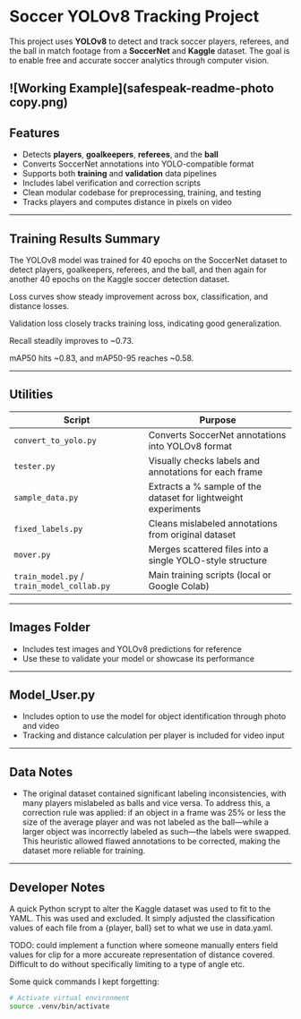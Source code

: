 # Soccer YOLOv8 Tracking Project

This project uses **YOLOv8** to detect and track soccer players, referees, and the ball in match footage from a **SoccerNet** and **Kaggle** dataset. The goal is to enable free and accurate soccer analytics through computer vision.

![Working Example](safespeak-readme-photo copy.png)
---

## Features

- Detects **players**, **goalkeepers**, **referees**, and the **ball**
- Converts SoccerNet annotations into YOLO-compatible format
- Supports both **training** and **validation** data pipelines
- Includes label verification and correction scripts
- Clean modular codebase for preprocessing, training, and testing
- Tracks players and computes distance in pixels on video 

---

## Training Results Summary

The YOLOv8 model was trained for 40 epochs on the SoccerNet dataset to detect players, goalkeepers, referees, and the ball, and then again for another 40 epochs on the Kaggle soccer detection dataset. 

Loss curves show steady improvement across box, classification, and distance losses.

Validation loss closely tracks training loss, indicating good generalization.

Recall steadily improves to ~0.73.

mAP50 hits ~0.83, and mAP50-95 reaches ~0.58.

---

## Utilities

| Script | Purpose |
|--------|---------|
| `convert_to_yolo.py` | Converts SoccerNet annotations into YOLOv8 format |
| `tester.py` | Visually checks labels and annotations for each frame |
| `sample_data.py` | Extracts a % sample of the dataset for lightweight experiments |
| `fixed_labels.py` | Cleans mislabeled annotations from original dataset |
| `mover.py` | Merges scattered files into a single YOLO-style structure |
| `train_model.py` / `train_model_collab.py` | Main training scripts (local or Google Colab) |

---

## Images Folder

- Includes test images and YOLOv8 predictions for reference  
- Use these to validate your model or showcase its performance

---

## Model_User.py

- Includes option to use the model for object identification through photo and video
- Tracking and distance calculation per player is included for video input

---

## Data Notes

- The original dataset contained significant labeling inconsistencies, with many players mislabeled as balls and vice versa. To address this, a correction rule was applied: if an object in a frame was 25% or less the size of the average player and was not labeled as the ball—while a larger object was incorrectly labeled as such—the labels were swapped. This heuristic allowed flawed annotations to be corrected, making the dataset more reliable for training.

---

## Developer Notes

A quick Python scrypt to alter the Kaggle dataset was used to fit to the YAML.
This was used and excluded. It simply adjusted the classification values of each file from a {player, ball} set to what we use in data.yaml.

TODO: could implement a function where someone manually enters field values for clip for a more accureate representation of distance covered. Difficult to do without specifically limiting to a type of angle etc. 

Some quick commands I kept forgetting:

```bash
# Activate virtual environment
source .venv/bin/activate


